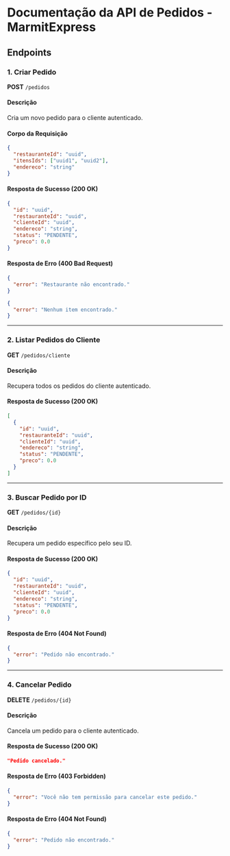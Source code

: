 # Documentação da API de Pedidos - MarmitExpress

## Endpoints

### 1. Criar Pedido

**POST** `/pedidos`

#### Descrição
Cria um novo pedido para o cliente autenticado.

#### Corpo da Requisição
```json
{
  "restauranteId": "uuid",
  "itensIds": ["uuid1", "uuid2"],
  "endereco": "string"
}
```

#### Resposta de Sucesso (200 OK)
```json
{
  "id": "uuid",
  "restauranteId": "uuid",
  "clienteId": "uuid",
  "endereco": "string",
  "status": "PENDENTE",
  "preco": 0.0
}
```

#### Resposta de Erro (400 Bad Request)
```json
{
  "error": "Restaurante não encontrado."
}
```
```json
{
  "error": "Nenhum item encontrado."
}
```

---

### 2. Listar Pedidos do Cliente

**GET** `/pedidos/cliente`

#### Descrição
Recupera todos os pedidos do cliente autenticado.

#### Resposta de Sucesso (200 OK)
```json
[
  {
    "id": "uuid",
    "restauranteId": "uuid",
    "clienteId": "uuid",
    "endereco": "string",
    "status": "PENDENTE",
    "preco": 0.0
  }
]
```

---

### 3. Buscar Pedido por ID

**GET** `/pedidos/{id}`

#### Descrição
Recupera um pedido específico pelo seu ID.

#### Resposta de Sucesso (200 OK)
```json
{
  "id": "uuid",
  "restauranteId": "uuid",
  "clienteId": "uuid",
  "endereco": "string",
  "status": "PENDENTE",
  "preco": 0.0
}
```

#### Resposta de Erro (404 Not Found)
```json
{
  "error": "Pedido não encontrado."
}
```

---

### 4. Cancelar Pedido

**DELETE** `/pedidos/{id}`

#### Descrição
Cancela um pedido para o cliente autenticado.

#### Resposta de Sucesso (200 OK)
```json
"Pedido cancelado."
```

#### Resposta de Erro (403 Forbidden)
```json
{
  "error": "Você não tem permissão para cancelar este pedido."
}
```
#### Resposta de Erro (404 Not Found)
```json
{
  "error": "Pedido não encontrado."
}
